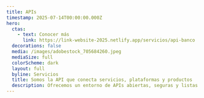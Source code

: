 ```yaml
---
title: APIs
timestamp: 2025-07-14T00:00:00.000Z
hero:
  ctas:
    - text: Conocer más
      link: https://link-website-2025.netlify.app/servicios/api-banco
  decorations: false
  media: /images/adobestock_705684260.jpeg
  mediaSize: full
  colorScheme: dark
  layout: full
  byline: Servicios
  title: Somos la API que conecta servicios, plataformas y productos
  description: Ofrecemos un entorno de APIs abiertas, seguras y listas para usar.
---
```

